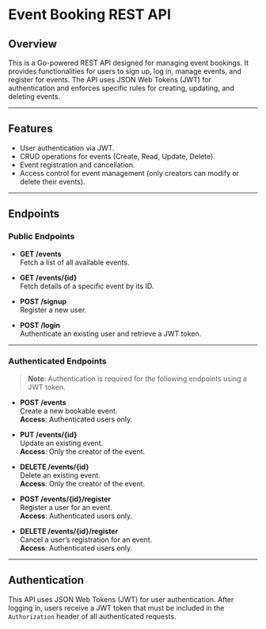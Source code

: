 # Event Booking REST API

## Overview
This is a Go-powered REST API designed for managing event bookings. It provides functionalities for users to sign up, log in, manage events, and register for events. The API uses JSON Web Tokens (JWT) for authentication and enforces specific rules for creating, updating, and deleting events.

---

## Features
- User authentication via JWT.
- CRUD operations for events (Create, Read, Update, Delete).
- Event registration and cancellation.
- Access control for event management (only creators can modify or delete their events).

---

## Endpoints

### Public Endpoints
- **GET /events**  
  Fetch a list of all available events.

- **GET /events/{id}**  
  Fetch details of a specific event by its ID.

- **POST /signup**  
  Register a new user.

- **POST /login**  
  Authenticate an existing user and retrieve a JWT token.

---

### Authenticated Endpoints
> **Note**: Authentication is required for the following endpoints using a JWT token.

- **POST /events**  
  Create a new bookable event.  
  **Access**: Authenticated users only.

- **PUT /events/{id}**  
  Update an existing event.  
  **Access**: Only the creator of the event.

- **DELETE /events/{id}**  
  Delete an existing event.  
  **Access**: Only the creator of the event.

- **POST /events/{id}/register**  
  Register a user for an event.  
  **Access**: Authenticated users only.

- **DELETE /events/{id}/register**  
  Cancel a user’s registration for an event.  
  **Access**: Authenticated users only.

---

## Authentication
This API uses JSON Web Tokens (JWT) for user authentication. After logging in, users receive a JWT token that must be included in the `Authorization` header of all authenticated requests.
